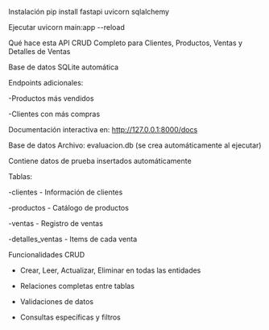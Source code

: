 Instalación
pip install fastapi uvicorn sqlalchemy

Ejecutar
uvicorn main:app --reload

Qué hace esta API
CRUD Completo para Clientes, Productos, Ventas y Detalles de Ventas

Base de datos SQLite automática

Endpoints adicionales:

-Productos más vendidos

-Clientes con más compras

Documentación interactiva en: http://127.0.0.1:8000/docs

Base de datos
Archivo: evaluacion.db (se crea automáticamente al ejecutar)

Contiene datos de prueba insertados automáticamente

Tablas:

-clientes - Información de clientes

-productos - Catálogo de productos

-ventas - Registro de ventas

-detalles_ventas - Items de cada venta

Funcionalidades CRUD
- Crear, Leer, Actualizar, Eliminar en todas las entidades

- Relaciones completas entre tablas

- Validaciones de datos

- Consultas específicas y filtros
